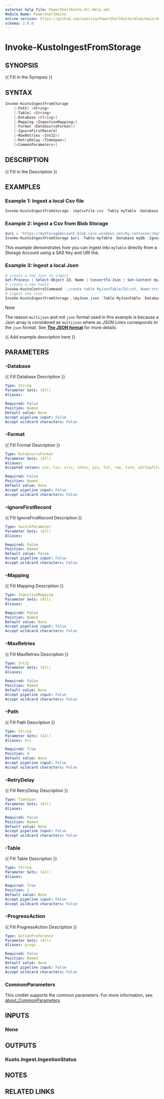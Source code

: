 ```yaml
---
external help file: PowerShellKusto.dll-Help.xml
Module Name: PowerShellKusto
online version: https://github.com/santisq/PowerShellKusto/blob/main/docs/en-US/Invoke-KustoIngestFromStorage.md
schema: 2.0.0
---
```


# Invoke-KustoIngestFromStorage

## SYNOPSIS

{{ Fill in the Synopsis }}

## SYNTAX

```powershell
Invoke-KustoIngestFromStorage
    [-Path] <String>
    [-Table] <String>
    [-Database <String>]
    [-Mapping <IngestionMapping>]
    [-Format <DataSourceFormat>]
    [-IgnoreFirstRecord]
    [-MaxRetries <Int32>]
    [-RetryDelay <TimeSpan>]
    [<CommonParameters>]
```

## DESCRIPTION

{{ Fill in the Description }}

## EXAMPLES

### Example 1: Ingest a local Csv file

```powershell
Invoke-KustoIngestFromStorage .\myCsvFile.csv -Table myTable -Database myDb -IgnoreFirstRecord
```

### Example 2: Ingest a Csv from Blob Storage

```powershell
$uri = 'https://myStorageAccount.blob.core.windows.net/my-container/myCsvFile.csv?sp=.....'
Invoke-KustoIngestFromStorage $uri -Table myTable -Database myDb -IgnoreFirstRecord
```

This example demonstrates how you can ingest into `myTable` directly from a Storage Account using a SAS Key and URI link.

### Example 3: Ingest a local Json

```powershell
# create a new Json to ingest
Get-Process | Select-Object Id, Name | ConvertTo-Json | Set-Content myJson.json
# create a new table
Invoke-KustoControlCommand '.create table MyJsonTable(Id:int, Name:string)' -Database myDb
# ingest the Json
Invoke-KustoIngestFromStorage .\myJson.json -Table MyJsonTable -Database myDb -Format multijson
```

> [!NOTE]
>
> The reason `multijson` and not `json` format used in this example is because a Json array is considered as
> `multijson` where as _JSON Lines_ corresponds to the `json` format. See [__The JSON format__](https://learn.microsoft.com/en-us/azure/data-explorer/ingest-json-formats?tabs=kusto-query-language#the-json-format) for more details.

{{ Add example description here }}

## PARAMETERS

### -Database

{{ Fill Database Description }}

```yaml
Type: String
Parameter Sets: (All)
Aliases:

Required: False
Position: Named
Default value: None
Accept pipeline input: False
Accept wildcard characters: False
```

### -Format

{{ Fill Format Description }}

```yaml
Type: DataSourceFormat
Parameter Sets: (All)
Aliases:
Accepted values: csv, tsv, scsv, sohsv, psv, txt, raw, tsve, w3clogfile, apacheavro, orc, sstream, parquet, avro, multijson, singlejson, json

Required: False
Position: Named
Default value: None
Accept pipeline input: False
Accept wildcard characters: False
```

### -IgnoreFirstRecord

{{ Fill IgnoreFirstRecord Description }}

```yaml
Type: SwitchParameter
Parameter Sets: (All)
Aliases:

Required: False
Position: Named
Default value: False
Accept pipeline input: False
Accept wildcard characters: False
```

### -Mapping

{{ Fill Mapping Description }}

```yaml
Type: IngestionMapping
Parameter Sets: (All)
Aliases:

Required: False
Position: Named
Default value: None
Accept pipeline input: False
Accept wildcard characters: False
```

### -MaxRetries

{{ Fill MaxRetries Description }}

```yaml
Type: Int32
Parameter Sets: (All)
Aliases:

Required: False
Position: Named
Default value: None
Accept pipeline input: False
Accept wildcard characters: False
```

### -Path

{{ Fill Path Description }}

```yaml
Type: String
Parameter Sets: (All)
Aliases: Uri

Required: True
Position: 0
Default value: None
Accept pipeline input: False
Accept wildcard characters: False
```

### -RetryDelay

{{ Fill RetryDelay Description }}

```yaml
Type: TimeSpan
Parameter Sets: (All)
Aliases:

Required: False
Position: Named
Default value: None
Accept pipeline input: False
Accept wildcard characters: False
```

### -Table

{{ Fill Table Description }}

```yaml
Type: String
Parameter Sets: (All)
Aliases:

Required: True
Position: 1
Default value: None
Accept pipeline input: False
Accept wildcard characters: False
```

### -ProgressAction

{{ Fill ProgressAction Description }}

```yaml
Type: ActionPreference
Parameter Sets: (All)
Aliases: proga

Required: False
Position: Named
Default value: None
Accept pipeline input: False
Accept wildcard characters: False
```

### CommonParameters

This cmdlet supports the common parameters.
For more information, see [about_CommonParameters](http://go.microsoft.com/fwlink/?LinkID=113216).

## INPUTS

### None

## OUTPUTS

### Kusto.Ingest.IngestionStatus

## NOTES

## RELATED LINKS
